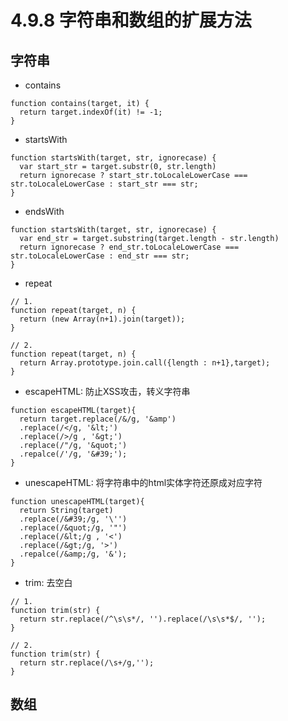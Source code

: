 # 4.9.8 字符串和数组的扩展方法


## 字符串
- contains
```
function contains(target, it) {
  return target.indexOf(it) != -1;
}
```

- startsWith

```
function startsWith(target, str, ignorecase) {
  var start_str = target.substr(0, str.length)
  return ignorecase ? start_str.toLocaleLowerCase === str.toLocaleLowerCase : start_str === str;
}
```

- endsWith

```
function startsWith(target, str, ignorecase) {
  var end_str = target.substring(target.length - str.length)
  return ignorecase ? end_str.toLocaleLowerCase === str.toLocaleLowerCase : end_str === str;
}
```
- repeat

```
// 1.
function repeat(target, n) {
  return (new Array(n+1).join(target));
}

// 2.
function repeat(target, n) {
  return Array.prototype.join.call({length : n+1},target);
}
```

- escapeHTML: 防止XSS攻击，转义字符串


```
function escapeHTML(target){
  return target.replace(/&/g, '&amp')
  .replace(/</g, '&lt;')
  .replace(/>/g , '&gt;')
  .replace(/"/g, '&quot;')
  .repalce(/'/g, '&#39;');
}
```

- unescapeHTML: 将字符串中的html实体字符还原成对应字符

```
function unescapeHTML(target){
  return String(target)
  .replace(/&#39;/g, '\'')
  .replace(/&quot;/g, '"')
  .replace(/&lt;/g , '<')
  .replace(/&gt;/g, '>')
  .repalce(/&amp;/g, '&');
}
```

- trim: 去空白

```
// 1.
function trim(str) {
  return str.replace(/^\s\s*/, '').replace(/\s\s*$/, '');
}

// 2.
function trim(str) {
  return str.replace(/\s+/g,'');
}
```


## 数组
